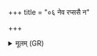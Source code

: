 +++
title = "०६ नेव रप्ससै न"

+++
<details><summary>मूलम् (GR)</summary>

नेव रप्ससै  
न गृहः परश् चर ।  
द्विपाच् चतुष्पान् नो मा हिंसीर्  
इन्द्रजाः सोमजा असि ॥
</details>